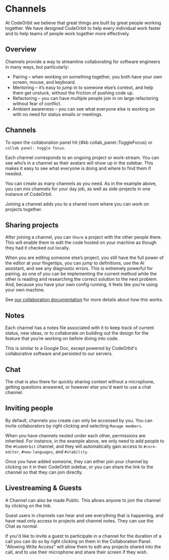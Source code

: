 # Channels

At CodeOrbit we believe that great things are built by great people working together. We have designed CodeOrbit to help every individual work faster and to help teams of people work together more effectively.

## Overview

Channels provide a way to streamline collaborating for software engineers in many ways, but particularly:

- Pairing – when working on something together, you both have your own screen, mouse, and keyboard.
- Mentoring – it’s easy to jump in to someone else’s context, and help them get unstuck, without the friction of pushing code up.
- Refactoring – you can have multiple people join in on large refactoring without fear of conflict.
- Ambient awareness – you can see what everyone else is working on with no need for status emails or meetings.

## Channels

To open the collaboration panel hit {#kb collab_panel::ToggleFocus} or `collab panel: toggle focus`.

Each channel corresponds to an ongoing project or work-stream. You can see who’s in a channel as their avatars will show up in the sidebar. This makes it easy to see what everyone is doing and where to find them if needed.

You can create as many channels as you need. As in the example above, you can mix channels for your day job, as well as side-projects in one instance of CodeOrbit.

Joining a channel adds you to a shared room where you can work on projects together.

## Sharing projects

After joining a channel, you can `Share` a project with the other people there. This will enable them to edit the code hosted on your machine as though they had it checked out locally.

When you are editing someone else’s project, you still have the full power of the editor at your fingertips, you can jump to definitions, use the AI assistant, and see any diagnostic errors. This is extremely powerful for pairing, as one of you can be implementing the current method while the other is reading and researching the correct solution to the next problem. And, because you have your own config running, it feels like you’re using your own machine.

See [our collaboration documentation](./collaboration.md) for more details about how this works.

## Notes

Each channel has a notes file associated with it to keep track of current status, new ideas, or to collaborate on building out the design for the feature that you’re working on before diving into code.

This is similar to a Google Doc, except powered by CodeOrbit's collaborative software and persisted to our servers.

## Chat

The chat is also there for quickly sharing context without a microphone, getting questions answered, or however else you'd want to use a chat channel.

## Inviting people

By default, channels you create can only be accessed by you. You can invite collaborators by right clicking and selecting `Manage members`.

When you have channels nested under each other, permissions are inherited. For instance, in the example above, we only need to add people to the `#CodeOrbit` channel, and they will automatically gain access to `#core-editor`, `#new-languages`, and `#stability`.

Once you have added someone, they can either join your channel by clicking on it in their CodeOrbit sidebar, or you can share the link to the channel so that they can join directly.

## Livestreaming & Guests

A Channel can also be made Public. This allows anyone to join the channel by clicking on the link.

Guest users in channels can hear and see everything that is happening, and have read only access to projects and channel notes. They can use the Chat as normal.

If you'd like to invite a guest to participate in a channel for the duration of a call you can do so by right clicking on them in the Collaboration Panel. "Allowing Write Access" will allow them to edit any projects shared into the call, and to use their microphone and share their screen if they wish.
